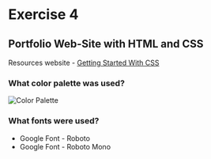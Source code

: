 # Exercise 4
## Portfolio Web-Site with HTML and CSS
Resources website - [Getting Started With CSS](https://gettingstartedwith.css.education/)

### What color palette was used?
![Color Palette](https://github.com/alexZaicev/FrontendMasters-CourseWork/tree/main/beginner/exercise4/resources/color_palette.png)

### What fonts were used?
- Google Font - Roboto
- Google Font - Roboto Mono